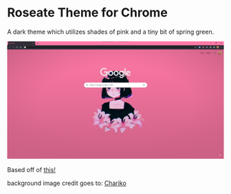 # Roseate Theme for Chrome

A dark theme which utilizes shades of pink and a tiny bit of spring green.

![chrome screenshot](./images/screenshot.png)

Based off of [this!](https://github.com/endorfina/roseate)

background image credit goes to: [Chariko](https://chariko.deviantart.com)
